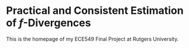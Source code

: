 # Practical and Consistent Estimation of *f*-Divergences

This is the homepage of my ECE549 Final Project at Rutgers University.